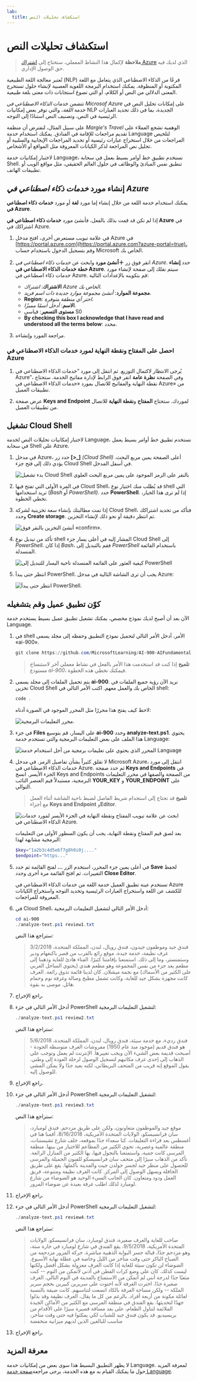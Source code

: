 ```yaml
---
lab:
  title: استكشاف تحليلات النص
---
```


# استكشاف تحليلات النص

> **ملاحظة** لإكمال هذا النشاط المعملي، ستحتاج إلى [اشتراك Azure](https://azure.microsoft.com/free?azure-portal=true) الذي لديك فيه حق الوصول الإداري.

تُعتبر معالجة اللغة الطبيعية (NLP) فرعًا من الذكاء الاصطناعي الذي يتعامل مع اللغة المكتوبة أو المنطوقة. يمكنك استخدام البرمجة اللغوية العصبية لإنشاء حلول تستخرج المعنى الدلالي من النص أو الكلام، أو التي تصوغ استجابات ذات معنى بلغة طبيعية.

تتضمن خدمات *الذكاء الاصطناعي في Microsof Azure* على إمكانات تحليل النص في خدمة *اللغة*، والتي توفر بعض إمكانيات NLP الجديدة، بما في ذلك تحديد العبارات الرئيسية في النص، وتصنيف النص استنادًا إلى التوجه.

على سبيل المثال، لنفترض أن منظمة *Margie's Travel* الوهمية تشجع العملاء على تقديم مراجعات للإقامة في الفنادق. يمكنك استخدام خدمة Language لتلخيص المراجعات من خلال استخراج عبارات رئيسية أو تحديد المراجعات الإيجابية والسلبية أو تحليل نص المراجعة لذكر الكيانات المعروفة مثل المواقع أو الأشخاص.

لاختبار إمكانيات خدمة Language، نستخدم تطبيق خط أوامر بسيط يعمل في سحابة Shell. تنطبق نفس المبادئ والوظائف في حلول العالم الحقيقي، مثل مواقع الويب أو تطبيقات الهاتف.

## إنشاء مورد *خدمات ذكاء اصطناعي في Azure*

يمكنك استخدام خدمة اللغة من خلال إنشاء إما مورد **لغة** أو مورد **خدمات ذكاء اصطناعي في Azure**.

إذا لم تكن قد قمت بذلك بالفعل، فأنشئ مورد **خدمات ذكاء اصطناعي في Azure** في اشتراكك في Azure.

1. في علامة تبويب مستعرض أخرى، افتح مدخل Azure في [https://portal.azure.com](https://portal.azure.com?azure-portal=true)، وقم بتسجيل الدخول باستخدام حساب Microsoft الخاص بك.

1. انقر فوق زر **＋أنشئ مورد** وابحث عن *خدمات ذكاء اصطناعي في Azure*. حدد **إنشاء** **خطة خدمات الذكاء الاصطناعي في Azure**. سيتم نقلك إلى صفحة لإنشاء مورد خدمات ذكاء اصطناعي في Azure. قم بتكوينه بالإعدادات التالية:
    - **الاشتراك**: *اشتراك Azure الخاص بك*.
    - **مجموعة الموارد**: *أنشئ مجموعة موارد جديدة ذات اسم فريد*.
    - **Region**: *اختر أي منطقة متوفرة*.
    - **الاسم**: *أدخل اسمًا مميزًا*.
    - **مستوى التسعير**: قياسي S0
    - **By checking this box I acknowledge that I have read and understood all the terms below**: محدد.

1. مراجعة المورد وإنشاءه.

### احصل على المفتاح ونقطة النهاية لمورد خدمات الذكاء الاصطناعي في Azure

1. يُرجى الانتظار لاكتمال التوزيع. ثم انتقل إلى مورد “خدمات الذكاء الاصطناعي في Azure”، وفي الصفحة **نظرة عامة** انقر فوق الرابط لإدارة مفاتيح الخدمة. ستحتاج نقطة النهاية والمفاتيح للاتصال بمورد «خدمات الذكاء الاصطناعي في Azure» من تطبيقات العميل.

1. عرض صفحة **Keys and Endpoint** لموردك. ستحتاج **المفتاح** و**نقطة النهاية** للاتصال من تطبيقات العميل.

## تشغيل Cloud Shell

لاختبار إمكانيات تحليلات النص لخدمة Language، نستخدم تطبيق خط أوامر بسيط يعمل في سحابة Shell على Azure.

1. في مدخل Azure، حدد زر **[>_]** *(Cloud Shell)* أعلى الصفحة يمين مربع البحث. يؤدي ذلك إلى فتح جزء Cloud Shell في أسفل المدخل.

    ![بدء تشغيل Cloud Shell بالنقر على الرمز الموجود على يمين مربع البحث العلوي](media/analyze-text-language-service/powershell-portal-guide-1.png)

1. في المرة الأولى التي تفتح فيها Cloud Shell، قد يُطلب منك اختيار نوع shell التي تريد استخدامها (*Bash* أو *PowerShell).* حدد **PowerShell**. إذا لم ترى هذا الخيار، تخطي الخطوة.  

1. إذا تمت مطالبتك بإنشاء سعة تخزينية لشركة Cloud Shell، فتأكد من تحديد اشتراكك وحدد **Create storage**. ثم انتظر دقيقة أو نحو ذلك لإنشاء التخزين.

    ![أنشئ التخزين بالنقر فوق «confirm».](media/analyze-text-language-service/powershell-portal-guide-2.png)

1. تأكد من تبديل نوع shell المشار إليه في أعلى يسار جزء Cloud Shell إلى *PowerShell*. إذا كان *Bash*، فقم بالتبديل إلى *PowerShell* باستخدام القائمة المنسدلة.

    ![كيفية العثور على القائمة المنسدلة ناحية اليسار للتبديل إلى PowerShell](media/analyze-text-language-service/powershell-portal-guide-3.png)

1. انتظر حتى يبدأ PowerShell. يجب أن ترى الشاشة التالية في مدخل Azure:  

    ![انتظر حتى يبدأ PowerShell.](media/analyze-text-language-service/powershell-prompt.png)

## كوّن تطبيق عميل وقم بتشغيله

الآن بعد أن أصبح لديك نموذج مخصص، يمكنك تشغيل تطبيق عميل بسيط يستخدم خدمة Language.

1. في shell الأمر، أدخل الأمر التالي لتحميل نموذج التطبيق وحفظه إلى مجلد يسمى «ai-900».

    ```PowerShell
    git clone https://github.com/MicrosoftLearning/AI-900-AIFundamentals ai-900
    ```

    >**تلميح** إذا كنت قد استخدمت هذا الأمر بالفعل في نشاط معملي آخر لاستنساخ مستودع *ai-900*، فيمكنك تخطي هذه الخطوة.

1. يتم تحميل الملفات إلى مجلد يسمى **ai-900**. نريد الآن رؤية جميع الملفات في تخزين Cloud Shell الخاص بك والعمل معهم. اكتب الأمر التالي في shell:

     ```PowerShell
    code .
    ```

    لاحظ كيف يفتح هذا محررًا مثل المحرر الموجود في الصورة أدناه:

    ![محرر التعليمات البرمجية.](media/analyze-text-language-service/powershell-portal-guide-4.png)

1. في جزء **Files** على اليسار، قم بتوسيع **ai-900** وحدد **analyze-text.ps1**. يحتوي هذا الملف على بعض التعليمات البرمجية والتي تستخدم خدمة Language:

    ![المحرر الذي يحتوي على تعليمات برمجية من أجل استخدام خدمة Language](media/analyze-text-language-service/analyze-text-code.png)

1. لا تقلق كثيراً بشأن تفاصيل الرمز. في مدخل Microsoft Azure، انتقل إلى مورد خدمات الذكاء الاصطناعي في Azure. ثم حدد صفحة **Keys and Endpoints** في الجزء الأيسر. انسخ Keys and Endpoints من الصفحة والصقها في محرر التعليمات البرمجية، مستبدلاً قيم العنصر النائب **YOUR_KEY** و **YOUR_ENDPOINT** على التوالي.

    > **تلميح** قد تحتاج إلى استخدام شريط الفاصل لضبط ناحية الشاشة أثناء العمل مع أجزاء **Keys and Endpoint** و**Editor**.

    ![ابحث عن علامة تبويب المفتاح ونقطة النهاية في الجزء الأيسر لمورد خدمات الذكاء الاصطناعي في Azure.](media/analyze-text-language-service/key-endpoint-support.png)

    بعد لصق قيم المفتاح ونقطة النهاية، يجب أن يكون السطور الأولى من التعليمات البرمجية مشابهة لهذا:

    ```PowerShell
    $key="1a2b3c4d5e6f7g8h9i0j...."
    $endpoint="https..."
    ```

1. في أعلى يمين جزء المحرر، استخدم الزر **...** لفتح القائمة ثم حدد **Save** لحفظ التغييرات. ثم افتح القائمة مرة أخرى وحدد **Close Editor**.

    تستخدم عينة تطبيق العميل خدمة اللغة من خدمات الذكاء الاصطناعي في Azure للكشف عن اللغة واستخراج العبارات الرئيسية وتحديد التوجه واستخراج الكيانات المعروفة للمراجعات.

1. في Cloud Shell، أدخل الأمر التالي لتشغيل التعليمات البرمجية:

    ```PowerShell
    cd ai-900
    ./analyze-text.ps1 review1.txt
    ```

    ستراجع هذا النص:

    >فندق جيد وموظفون جيدون، فندق رويال، لندن، المملكة المتحدة، 3/2/2018 غرف نظيفة، خدمة جيدة، موقع رائع بالقرب من قصر باكنغهام ودير وستمنستر، وما إلى ذلك. استمتعنا بإقامتنا كثيرًا. الفناء هادئ للغاية وذهبنا إلى مطعم يعد جزء من نفس المجموعة وهو مطعم هندي (يحتوي الساحل الغربي على الكثير من الأسماك) مع نجمة ميشلان. كان لدينا قائمة تذوق رائعة. الغرف كانت مجهزة بشكل جيد للغاية، وكانت تشمل مطبخ وصالة وغرفة نوم وحمام هائل. موصى به بقوة.

1. راجع الإخراج.

1. أدخل الأمر التالي في جزء PowerShell لتشغيل التعليمات البرمجية:

    ```PowerShell
    ./analyze-text.ps1 review2.txt
    ```

    ستراجع هذا النص:

    >فندق رديء، مع خدمة سيئة، فندق رويال، لندن، المملكة المتحدة، 5/6/2018 هو فندق قديم (موجود منذ عام 1950) مفروشات الغرف متوسطة الجودة - أصبحت قديمة بعض الشيء الآن ويجب تغييرها. الإنترنت لم يعمل وتوجب علي الذهاب إلى إحدى غرف مكاتبهم لتسجيل الوصول لرحلة العودة إلى وطني. يقول الموقع إنه قريب من المتحف البريطاني، لكنه بعيد جدًا ولا يمكن المشي للوصول إليه.

1. راجع الإخراج.

1. أدخل الأمر التالي في جزء PowerShell لتشغيل التعليمات البرمجية:

    ```PowerShell
    ./analyze-text.ps1 review3.txt
    ```

    ستراجع هذا النص:

    >موقع جيد والموظفون متعاونون، ولكن على طريق مزدحم.
    فندق لومبارد، سان فرانسيسكو، الولايات المتحدة الأمريكية، 8/16/2018، أقمنا هنا في أغسطس بعد قراءة التعليقات. كنا سعداء جدًا بموقعه، خلف شارع تشيستنات، منطقة عالمية وعصرية، تحوي الكثير من المطاعم للاختيار من بينها. منطقة المرسى كانت جمية، واستمتعنا بالتجول فيها، بها الكثير من المنازل الرائعة. تأكد من الذهاب سيرًا إلى متحف سان فرانسيسكو للفنون الجميلة والمرسى للحصول على منظر جيد لجسر جولدن جيت والمدينة بأكملها. يقع على طريق الحافلة ويسهل الوصول إلى المركز. كانت الغرف نظيفة ومتنوعة، فريق العمل ودود ومتعاون. كان الجانب السيء الوحيد هو الضوضاء من شارع لومبارد لذلك اطلب غرفة بعيدة عن ضوضاء المرور.

1. راجع الإخراج.

1. أدخل الأمر التالي في جزء PowerShell لتشغيل التعليمات البرمجية:

    ```PowerShell
    ./analyze-text.ps1 review4.txt
    ```

    ستراجع هذا النص:

    >صاخب للغاية والغرف صغيرة، فندق لومبارد، سان فرانسيسكو، الولايات المتحدة الأمريكية، 9/5/2018، يقع الفندق في شارع لومبارد في حارة ستة، وهو مزدحم جدًا، قبالة جسر البوابة الذهبية مباشرة. حركة المرور مزدحمة من الصباح الباكر حتى وقت متأخر من الليل وخاصة في عطلة نهاية الأسبوع. الضوضاء لن تكون سيئة للغاية إذا كانت الغرف معزولة بشكل أفضل ولكنها ليست كذلك. كان علي وضع كرات القطن في أذني لأتمكن من النوم -- كنت متعبًا جدًا لدرجة أنني لم أتمكن من الاستمتاع بالمدينة في اليوم التالي. الغرف صغيرة جدًا. اخترت الغرفة لأنه احتوت على سريرين كبيرين بحجم سرير الملكة -- ولكن مساحة الغرفة بالكاد اتسعت لتناسبهم. كانت ضيقة بالنسبة لعائلة مكونة من أربعة أفراد. بالرغم من كل ما يقال، الغرف نظيفة وقد بذلوا جهدًا لتحديثها. يقع الفندق في منطقة المرسى مع الكثير من الأماكن الجيدة الملائمة لتناول الطعام، على بعد مسافة قصيرة سيرًا على الأقدام من بريسيديو. قد يكون فندق جيد للشباب لكي يمكثوا فيه حتى وقت متأخر، مناسب للبالغين الذين لديهم ميزانية منخفضة

1. راجع الإخراج.

## معرفة المزيد

لا يظهر التطبيق البسيط هذا سوى بعض من إمكانيات خدمة Language. لمعرفة المزيد حول ما يمكنك القيام به مع هذه الخدمة، يرجى مراجعة[صفحة خدمة Language](https://azure.microsoft.com/services/cognitive-services/language-service/).

